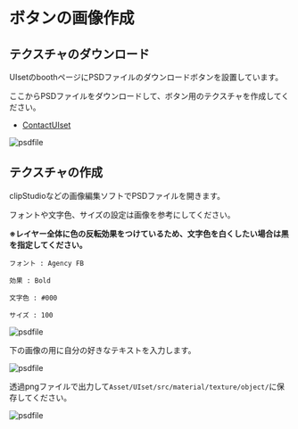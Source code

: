 # ボタンの画像作成


## テクスチャのダウンロード

UIsetのboothページにPSDファイルのダウンロードボタンを設置しています。

ここからPSDファイルをダウンロードして、ボタン用のテクスチャを作成してください。

- <a href='https://hako-iri.booth.pm/items/4381102'>ContactUIset</a>

![psdfile](@site/static/img/UIsetImg/booth_texture.png)

## テクスチャの作成

clipStudioなどの画像編集ソフトでPSDファイルを開きます。

フォントや文字色、サイズの設定は画像を参考にしてください。

**※レイヤー全体に色の反転効果をつけているため、文字色を白くしたい場合は黒を指定してください。**

`フォント : Agency FB`

`効果 : Bold`

`文字色 : #000`

`サイズ : 100`

![psdfile](@site/static/img/UIsetImg/font.png)

下の画像の用に自分の好きなテキストを入力します。

![psdfile](@site/static/img/UIsetImg/test_text.png)


透過pngファイルで出力して`Asset/UIset/src/material/texture/object/`に保存してください。

![psdfile](@site/static/img/UIsetImg/texture_place.png)



